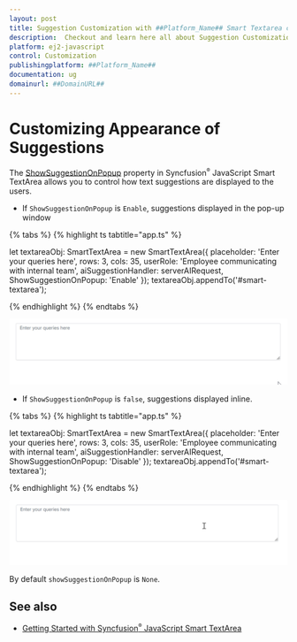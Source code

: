 ```yaml
---
layout: post
title: Suggestion Customization with ##Platform_Name## Smart Textarea control | Syncfusion
description:  Checkout and learn here all about Suggestion Customization with ##Platform_Name## Smart Textarea control of Syncfusion Essential JS 2 and more details.
platform: ej2-javascript
control: Customization 
publishingplatform: ##Platform_Name##
documentation: ug
domainurl: ##DomainURL##
---
```


# Customizing Appearance of Suggestions 

The [ShowSuggestionOnPopup](https://ej2.syncfusion.com/documentation/api/smart-textarea/#showsuggestiononpopup) property in Syncfusion<sup style="font-size:70%">&reg;</sup> JavaScript Smart TextArea allows you to control how text suggestions are displayed to the users.

* If `ShowSuggestionOnPopup` is `Enable`, suggestions displayed in the pop-up window

{% tabs %}
{% highlight ts tabtitle="app.ts" %}

let textareaObj: SmartTextArea = new SmartTextArea({
    placeholder: 'Enter your queries here',
    rows: 3,
    cols: 35,
    userRole: 'Employee communicating with internal team',
    aiSuggestionHandler: serverAIRequest,
    ShowSuggestionOnPopup: 'Enable'
});
textareaObj.appendTo('#smart-textarea');

{% endhighlight %}
{% endtabs %}

![Suggestion on popup](./images/smart-textarea-popup.gif)

* If `ShowSuggestionOnPopup` is `false`, suggestions displayed inline.

{% tabs %}
{% highlight ts tabtitle="app.ts" %}

let textareaObj: SmartTextArea = new SmartTextArea({
    placeholder: 'Enter your queries here',
    rows: 3,
    cols: 35,
    userRole: 'Employee communicating with internal team',
    aiSuggestionHandler: serverAIRequest,
    ShowSuggestionOnPopup: 'Disable'
});
textareaObj.appendTo('#smart-textarea');

{% endhighlight %}
{% endtabs %}

![Suggestion inline](./images/smart-textarea-inline.gif)

By default `showSuggestionOnPopup` is `None`.

## See also

* [Getting Started with Syncfusion<sup style="font-size:70%">&reg;</sup> JavaScript Smart TextArea](./getting-started)